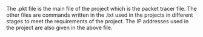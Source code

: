 The .pkt file is the main file of the project which is the packet tracer file.
The other files are commands written in the .txt used in the projects in different stages to meet the requirements of the project.
The IP addresses used in the project are also given in the above file.
